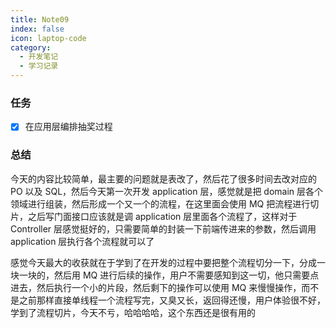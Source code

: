 ```yaml
---
title: Note09
index: false
icon: laptop-code
category:
  - 开发笔记
  - 学习记录
---
```


### 任务

- [x] 在应用层编排抽奖过程

### 总结

今天的内容比较简单，最主要的问题就是表改了，然后花了很多时间去改对应的 PO 以及 SQL，然后今天第一次开发 application 层，感觉就是把 domain 层各个领域进行组装，然后形成一个又一个的流程，在这里面会使用 MQ 把流程进行切片，之后写门面接口应该就是调 application 层里面各个流程了，这样对于 Controller 层感觉挺好的，只需要简单的封装一下前端传进来的参数，然后调用 application 层执行各个流程就可以了

感觉今天最大的收获就在于学到了在开发的过程中要把整个流程切分一下，分成一块一块的，然后用 MQ 进行后续的操作，用户不需要感知到这一切，他只需要点进去，然后执行一个小的片段，然后剩下的操作可以使用 MQ 来慢慢操作，而不是之前那样直接单线程一个流程写完，又臭又长，返回得还慢，用户体验很不好，学到了流程切片，今天不亏，哈哈哈哈，这个东西还是很有用的